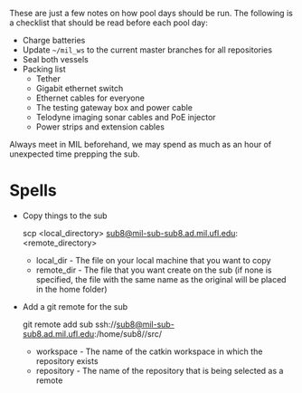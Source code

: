 These are just a few notes on how pool days should be run. The following is a checklist that should be read before each pool day:

* Charge batteries
* Update `~/mil_ws` to the current master branches for all repositories
* Seal both vessels
* Packing list
    * Tether
    * Gigabit ethernet switch
    * Ethernet cables for everyone
    * The testing gateway box and power cable
    * Telodyne imaging sonar cables and PoE injector
    * Power strips and extension cables

Always meet in MIL beforehand, we may spend as much as an hour of unexpected time prepping the sub.


# Spells

* Copy things to the sub

    scp <local_directory> sub8@mil-sub-sub8.ad.mil.ufl.edu:<remote_directory>

    * local_dir - The file on your local machine that you want to copy
    * remote_dir - The file that you want create on the sub (if none is specified, the file with the same name as the original will be placed in the home folder)

* Add a git remote for the sub

    git remote add sub ssh://sub8@mil-sub-sub8.ad.mil.ufl.edu:/home/sub8/<workspace>/src/<repository>

    * workspace - The name of the catkin workspace in which the repository exists
    * repository - The name of the repository that is being selected as a remote